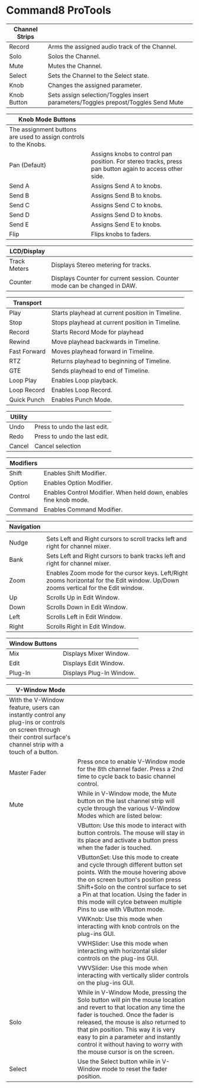 # Command8 ProTools

| Channel Strips |  |
|---|---|
| Record | Arms the assigned audio track of the Channel. |
| Solo | Solos the Channel. |
| Mute | Mutes the Channel. |
| Select | Sets the Channel to the Select state. |
| Knob | Changes the assigned parameter. |
| Knob Button | Sets assign selection/Toggles insert parameters/Toggles prepost/Toggles Send Mute |

| Knob Mode Buttons |  |
|---|---|
| The assignment buttons are used to assign controls to the Knobs. |  |
| Pan (Default) | Assigns knobs to control pan position. For stereo tracks, press pan button again to access other side. |
| Send A | Assigns Send A to knobs. |
| Send B | Assigns Send B to knobs. |
| Send C | Assigns Send C to knobs. |
| Send D | Assigns Send D to knobs. |
| Send E | Assigns Send E to knobs. |
| Flip | Flips knobs to faders. |

| LCD/Display |  |
|---|---|
| Track Meters | Displays Stereo metering for tracks. |
| Counter | Displays Counter for current session. Counter mode can be changed in DAW. |

| Transport |  |
|---|---|
| Play | Starts playhead at current position in Timeline. |
| Stop | Stops playhead at current position in Timeline. |
| Record | Starts Record Mode for playhead |
| Rewind | Move playhead backwards in Timeline. |
| Fast Forward | Moves playhead forward in Timeline. |
| RTZ | Returns playhead to beginning of Timeline. |
| GTE | Sends playhead to end of Timeline. |
| Loop Play | Enables Loop playback. |
| Loop Record | Enables Loop Record. |
| Quick Punch | Enables Punch Mode. |

| Utility |  |
|---|---|
| Undo | Press to undo the last edit. |
| Redo | Press to undo the last edit. |
| Cancel | Cancel selection |

| Modifiers |  |
|---|---|
| Shift | Enables Shift Modifier. |
| Option | Enables Option Modifier. |
| Control | Enables Control Modifier. When held down, enables fine knob mode. |
| Command | Enables Command Modifier. |

| Navigation |  |
|---|---|
|  |  |
| Nudge | Sets Left and Right cursors to scroll tracks left and right for channel mixer. |
| Bank | Sets Left and Right cursors to bank tracks left and right for channel mixer. |
| Zoom | Enables Zoom mode for the cursor keys. Left/Right zooms horizontal for the Edit window. Up/Down zooms vertical for the Edit window. |
| Up | Scrolls Up in Edit Window. |
| Down | Scrolls Down in Edit Window. |
| Left | Scrolls Left in Edit Window. |
| Right | Scrolls Right in Edit Window. |

| Window Buttons |  |
|---|---|
| Mix | Displays Mixer Window. |
| Edit | Displays Edit Window. |
| Plug-In | Displays Plug-In Window. |

| V-Window Mode |  |
|---|---|
| With the V-Window feature, users can instantly control any plug-ins or controls on screen through their control surface's channel strip with a touch of a button. |  |
| Master Fader | Press once to enable V-Window mode for the 8th channel fader. Press a 2nd time to cycle back to basic channel control. |
| Mute | While in V-Window mode, the Mute button on the last channel strip will cycle through the various V-Window Modes which are listed below: |
|  | VButton: Use this mode to interact with button controls. The mouse will stay in its place and activate a button press when the fader is touched. |
|  | VButtonSet: Use this mode to create and cycle through different button set points. With the mouse hovering above the on screen button's position press Shift+Solo on the control surface to set a Pin at that location. Using the fader in this mode will cylce between multiple Pins to use with VButton mode. |
|  | VWKnob: Use this mode when interacting with knob controls on the plug-ins GUI. |
|  | VWHSlider: Use this mode when interacting with horizontal slider controls on the plug-ins GUI. |
|  | VWVSlider: Use this mode when interacting with vertically slider controls on the plug-ins GUI. |
| Solo | While in V-Window Mode, pressing the Solo button will pin the mouse location and revert to that location any time the fader is touched. Once the fader is released, the mouse is also returned to that pin position. This way it is very easy to pin a parameter and instantly control it without having to worry with the mouse cursor is on the screen. |
| Select | Use the Select button while in V-Window mode to reset the fader position. |